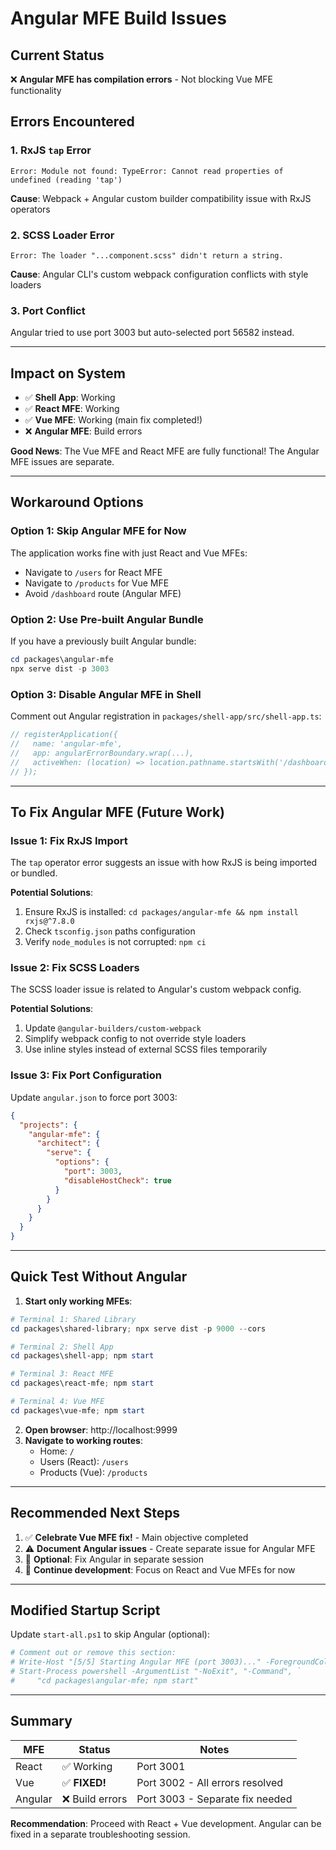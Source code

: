 # Angular MFE Build Issues

## Current Status
❌ **Angular MFE has compilation errors** - Not blocking Vue MFE functionality

## Errors Encountered

### 1. RxJS `tap` Error
```
Error: Module not found: TypeError: Cannot read properties of undefined (reading 'tap')
```

**Cause**: Webpack + Angular custom builder compatibility issue with RxJS operators

### 2. SCSS Loader Error
```
Error: The loader "...component.scss" didn't return a string.
```

**Cause**: Angular CLI's custom webpack configuration conflicts with style loaders

### 3. Port Conflict
Angular tried to use port 3003 but auto-selected port 56582 instead.

---

## Impact on System

- ✅ **Shell App**: Working
- ✅ **React MFE**: Working  
- ✅ **Vue MFE**: Working (main fix completed!)
- ❌ **Angular MFE**: Build errors

**Good News**: The Vue MFE and React MFE are fully functional! The Angular MFE issues are separate.

---

## Workaround Options

### Option 1: Skip Angular MFE for Now
The application works fine with just React and Vue MFEs:
- Navigate to `/users` for React MFE
- Navigate to `/products` for Vue MFE
- Avoid `/dashboard` route (Angular MFE)

### Option 2: Use Pre-built Angular Bundle
If you have a previously built Angular bundle:
```powershell
cd packages\angular-mfe
npx serve dist -p 3003
```

### Option 3: Disable Angular MFE in Shell
Comment out Angular registration in `packages/shell-app/src/shell-app.ts`:
```typescript
// registerApplication({
//   name: 'angular-mfe',
//   app: angularErrorBoundary.wrap(...),
//   activeWhen: (location) => location.pathname.startsWith('/dashboard'),
// });
```

---

## To Fix Angular MFE (Future Work)

### Issue 1: Fix RxJS Import
The `tap` operator error suggests an issue with how RxJS is being imported or bundled.

**Potential Solutions**:
1. Ensure RxJS is installed: `cd packages/angular-mfe && npm install rxjs@^7.8.0`
2. Check `tsconfig.json` paths configuration
3. Verify `node_modules` is not corrupted: `npm ci`

### Issue 2: Fix SCSS Loaders
The SCSS loader issue is related to Angular's custom webpack config.

**Potential Solutions**:
1. Update `@angular-builders/custom-webpack`
2. Simplify webpack config to not override style loaders
3. Use inline styles instead of external SCSS files temporarily

### Issue 3: Fix Port Configuration
Update `angular.json` to force port 3003:
```json
{
  "projects": {
    "angular-mfe": {
      "architect": {
        "serve": {
          "options": {
            "port": 3003,
            "disableHostCheck": true
          }
        }
      }
    }
  }
}
```

---

## Quick Test Without Angular

1. **Start only working MFEs**:
```powershell
# Terminal 1: Shared Library
cd packages\shared-library; npx serve dist -p 9000 --cors

# Terminal 2: Shell App
cd packages\shell-app; npm start

# Terminal 3: React MFE
cd packages\react-mfe; npm start

# Terminal 4: Vue MFE
cd packages\vue-mfe; npm start
```

2. **Open browser**: http://localhost:9999
3. **Navigate to working routes**:
   - Home: `/`
   - Users (React): `/users`
   - Products (Vue): `/products`

---

## Recommended Next Steps

1. ✅ **Celebrate Vue MFE fix!** - Main objective completed
2. ⚠️ **Document Angular issues** - Create separate issue for Angular MFE
3. 🔧 **Optional**: Fix Angular in separate session
4. 🚀 **Continue development**: Focus on React and Vue MFEs for now

---

## Modified Startup Script

Update `start-all.ps1` to skip Angular (optional):

```powershell
# Comment out or remove this section:
# Write-Host "[5/5] Starting Angular MFE (port 3003)..." -ForegroundColor Green
# Start-Process powershell -ArgumentList "-NoExit", "-Command", `
#     "cd packages\angular-mfe; npm start"
```

---

## Summary

| MFE | Status | Notes |
|-----|--------|-------|
| React | ✅ Working | Port 3001 |
| Vue | ✅ **FIXED!** | Port 3002 - All errors resolved |
| Angular | ❌ Build errors | Port 3003 - Separate fix needed |

**Recommendation**: Proceed with React + Vue development. Angular can be fixed in a separate troubleshooting session.
